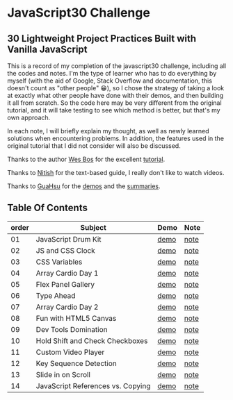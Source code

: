 # JavaScript30 Challenge

## 30 Lightweight Project Practices Built with Vanilla JavaScript

This is a record of my completion of the javascript30 challenge, including all the codes and notes. I'm the type of learner who has to do everything by myself (with the aid of Google, Stack Overflow and documentation, this doesn't count as "other people" 😁), so I chose the strategy of taking a look at exactly what other people have done with their demos, and then building it all from scratch. So the code here may be very different from the original tutorial, and it will take testing to see which method is better, but that's my own approach.

In each note, I will briefly explain my thought, as well as newly learned solutions when encountering problems. In addition, the features used in the original tutorial that I did not consider will also be discussed.

Thanks to the author [Wes Bos](https://github.com/wesbos) for the excellent [tutorial](https://github.com/wesbos/JavaScript30).

Thanks to [Nitish](https://github.com/nitishdayal/JavaScript30) for the text-based guide, I really don't like to watch videos.

Thanks to [GuaHsu](https://github.com/guahsu) for the [demos](http://guahsu.io/JavaScript30/) and the [summaries](https://guahsu.io/categories/JavaScript30/).

## Table Of Contents

| order | Subject | Demo | Note |
|-------|---------|------|------|
| 01    | JavaScript Drum Kit | [demo](https://seplian.github.io/javascript30-practises/01%20JavaScript%20Drum%20Kit/index.html) | [note](https://github.com/Seplian/javascript30-practises/tree/main/01%20JavaScript%20Drum%20Kit) |
| 02    | JS and CSS Clock | [demo](https://seplian.github.io/javascript30-practises/02%20JS%20and%20CSS%20Clock/index.html) | [note](https://github.com/Seplian/javascript30-practises/tree/main/02%20JS%20and%20CSS%20Clock) |
| 03    | CSS Variables | [demo](https://seplian.github.io/javascript30-practises/03%20CSS%20Variables/index.html) | [note](https://github.com/Seplian/javascript30-practises/tree/main/03%20CSS%20Variables) |
| 04    | Array Cardio Day 1 | [demo](https://seplian.github.io/javascript30-practises/04%20Array%20Cardio%20Day%201/index.html) | [note](https://github.com/Seplian/javascript30-practises/tree/main/04%20Array%20Cardio%20Day%201) |
| 05    | Flex Panel Gallery | [demo](https://seplian.github.io/javascript30-practises/05%20Flex%20Panel%20Gallery/index.html) | [note](https://github.com/Seplian/javascript30-practises/tree/main/05%20Flex%20Panel%20Gallery) |
| 06    | Type Ahead | [demo](https://seplian.github.io/javascript30-practises/06%20Type%20Ahead/index.html) | [note](https://github.com/Seplian/javascript30-practises/tree/main/06%20Type%20Ahead) |
| 07    | Array Cardio Day 2 | [demo](https://seplian.github.io/javascript30-practises/07%20Array%20Cardio%20Day%202/index.html) | [note](https://github.com/Seplian/javascript30-practises/tree/main/07%20Array%20Cardio%20Day%202) |
| 08    | Fun with HTML5 Canvas | [demo](https://seplian.github.io/javascript30-practises/08%20Fun%20with%20HTML5%20Canvas/index.html) | [note](https://github.com/Seplian/javascript30-practises/tree/main/08%20Fun%20with%20HTML5%20Canvas) |
| 09    | Dev Tools Domination | [demo](https://seplian.github.io/javascript30-practises/09%20Dev%20Tools%20Domination/index.html) | [note](https://github.com/Seplian/javascript30-practises/tree/main/09%20Dev%20Tools%20Domination) |
| 10    | Hold Shift and Check Checkboxes | [demo](https://seplian.github.io/javascript30-practises/10%20Hold%20Shift%20and%20Check%20Checkboxes/index.html) | [note](https://github.com/Seplian/javascript30-practises/tree/main/10%20Hold%20Shift%20and%20Check%20Checkboxes) |
| 11    | Custom Video Player | [demo](https://seplian.github.io/javascript30-practises/11%20Custom%20Video%20Player/index.html) | [note](https://github.com/Seplian/javascript30-practises/tree/main/11%20Custom%20Video%20Player) |
| 12    | Key Sequence Detection | [demo](https://seplian.github.io/javascript30-practises/12%20Key%20Sequence%20Detection/index.html) | [note](https://github.com/Seplian/javascript30-practises/tree/main/12%20Key%20Sequence%20Detection) |
| 13    | Slide in on Scroll | [demo](https://seplian.github.io/javascript30-practises/13%20Slide%20in%20on%20Scroll/index.html) | [note](https://github.com/Seplian/javascript30-practises/tree/main/13%20Slide%20in%20on%20Scroll) |
| 14    | JavaScript References vs. Copying | [demo](https://seplian.github.io/javascript30-practises/14%20JavaScript%20References%20vs.%20Copying/index.html) | [note](https://github.com/Seplian/javascript30-practises/tree/main/14%20JavaScript%20References%20vs.%20Copying) |










